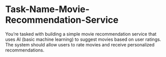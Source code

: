 # Task-Name-Movie-Recommendation-Service
You’re tasked with building a simple movie recommendation service that uses AI (basic machine learning) to suggest movies based on user ratings. The system should allow users to rate movies and receive personalized recommendations.
